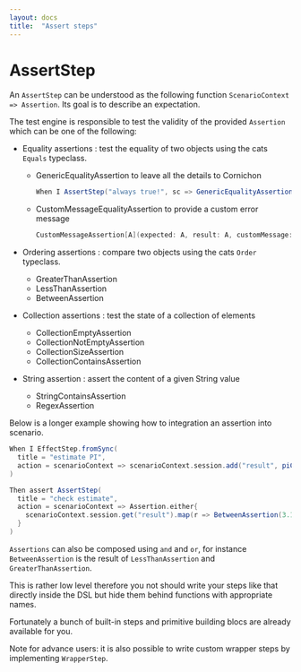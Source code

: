 ```yaml
---
layout: docs
title:  "Assert steps"
---
```


# AssertStep

An `AssertStep` can be understood as the following function `ScenarioContext => Assertion`. Its goal is to describe an expectation.

The test engine is responsible to test the validity of the provided `Assertion` which can be one of the following:

* Equality assertions : test the equality of two objects using the cats `Equals` typeclass.
  * GenericEqualityAssertion to leave all the details to Cornichon

    ```scala
    When I AssertStep("always true!", sc => GenericEqualityAssertion(true, true))
    ```

  * CustomMessageEqualityAssertion to provide a custom error message

    ```scala
    CustomMessageAssertion[A](expected: A, result: A, customMessage: () ⇒ String)
    ```

* Ordering assertions : compare two objects using the cats ```Order``` typeclass.
  * GreaterThanAssertion
  * LessThanAssertion
  * BetweenAssertion

* Collection assertions : test the state of a collection of elements
  * CollectionEmptyAssertion
  * CollectionNotEmptyAssertion
  * CollectionSizeAssertion
  * CollectionContainsAssertion

* String assertion : assert the content of a given String value
  * StringContainsAssertion
  * RegexAssertion


Below is a longer example showing how to integration an assertion into scenario.

```scala
When I EffectStep.fromSync(
  title = "estimate PI",
  action = scenarioContext => scenarioContext.session.add("result", piComputation())
)

Then assert AssertStep(
  title = "check estimate",
  action = scenarioContext => Assertion.either{
    scenarioContext.session.get("result").map(r => BetweenAssertion(3.1, r.toDouble, 3.2))
  }
)
```

`Assertions` can also be composed using `and` and `or`, for instance `BetweenAssertion` is the result of `LessThanAssertion` and `GreaterThanAssertion`.

This is rather low level therefore you not should write your steps like that directly inside the DSL but hide them behind functions with appropriate names.

Fortunately a bunch of built-in steps and primitive building blocs are already available for you.

Note for advance users: it is also possible to write custom wrapper steps by implementing `WrapperStep`.